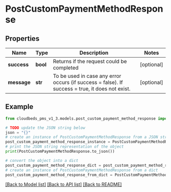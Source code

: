 # PostCustomPaymentMethodResponse


## Properties

Name | Type | Description | Notes
------------ | ------------- | ------------- | -------------
**success** | **bool** | Returns if the request could be completed | [optional] 
**message** | **str** | To be used in case any error occurs (if success &#x3D; false). If success &#x3D; true, it does not exist. | [optional] 

## Example

```python
from cloudbeds_pms_v1_3.models.post_custom_payment_method_response import PostCustomPaymentMethodResponse

# TODO update the JSON string below
json = "{}"
# create an instance of PostCustomPaymentMethodResponse from a JSON string
post_custom_payment_method_response_instance = PostCustomPaymentMethodResponse.from_json(json)
# print the JSON string representation of the object
print(PostCustomPaymentMethodResponse.to_json())

# convert the object into a dict
post_custom_payment_method_response_dict = post_custom_payment_method_response_instance.to_dict()
# create an instance of PostCustomPaymentMethodResponse from a dict
post_custom_payment_method_response_from_dict = PostCustomPaymentMethodResponse.from_dict(post_custom_payment_method_response_dict)
```
[[Back to Model list]](../README.md#documentation-for-models) [[Back to API list]](../README.md#documentation-for-api-endpoints) [[Back to README]](../README.md)



